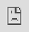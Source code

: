 ```yaml
---
layout: post
date:   2020-01-01
image: "/summer2020_research/images/Supply_Chain.jpg"
title:  "Supply Chain"
author: "Nadine Fattaleh and Adam Vosburgh"
---
```


<!-- blank line -->

<div class="iframe-column"><iframe src="https://player.vimeo.com/video/472330082" style="position:absolute;top:0;left:0;width:100%;height:100%;" frameborder="0"></iframe></div>  

<!-- blank line -->

This project started from a consideration of spatial clusters that have created COVID-19 hotspots in non-densely populated, predominantly rural geographies in the United States.<sup>1</sup> Meatpacking plants, alongside prisons<sup>2</sup> and nursing homes<sup>3</sup> have featured prominently in defining pandemic geographies beyond urban areas. Extensive reporting on COVID-19 outbreaks in meatpacking plants highlight a  perceived tension between the national food supply chain and worker’s lives, justifying the presidential executive order designating meatpacking plants as “essential infrastructure”.<sup>4</sup> However, official reporting on the scale of the impact of COVID-19 on meat and poultry processing facilities remains relatively obscure.<sup>5</sup> The Center for Disease Control (CDC) produced two reports highlighting state-reported aggregate data,<sup>6</sup> while some meatpacking corporations, like Tyson Foods, released their own data on specific processing facilities.<sup>7</sup> The Midwest Center for Investigative Reporting has diligently aggregated a publicly available dataset of reported outbreaks that triangulate news articles and press releases from worker’s unions with data provided by official sources.<sup>8</sup>

The CDC’s “COVID-19 Among Workers in Meat and Poultry Processing Facilities” report for April-May, reveals that 87% of reported COVID infections were among non-white populations.<sup>9</sup> This study seeks to unravel some of the dynamics of the meat and poultry processing industry that places this statistic within a long duree history of racial capitalist expansion and consolidation that has profited off of the exploitation of predominantly Black and Latinx populations in the United States. We take our cue from Carrie Freshour's recent article, Poultry and Prisons: Toward a General Strike for Abolition, which relies on writings of the Black Radical Tradition to evince the intersection of COVID-19 and poultry processing plants as, “critical sites of racial capitalist accumulation produced through an unequal valuation of people and places, which simultaneously robs the worker and the soil.”<sup>10</sup> Our work is similarly indebted to historical and ethnographic accounts of the rise of the meat and poultry processing industry in predominantly agricultural areas, where historical relations of slavery and debt bondage were replaced by cattle “farming” and factory work that reproduced strucutural inequality and exploitation.<sup>11</sup> Labor historians have written extensively on the power of the civil rights movement, the advances made by the increased unionization of meat and poultry processing workers, and the deliberate efforts by corporations to break and curtail the growing influence of labor organizing. Specifically, ethnographic accounts are replete with examples of how meatpacking corporations strategically leverage real and perceived gender and racial differences to curtail worker’s bargaining power.<sup>12</sup> Beginning in the 1980s, the migration of Latinx populations in parts of the United States transformed the practices of meat and poultry corporations who increasingly relied on and actively recruited Latinx workers into their revolving labor pool, often violating immigration policy in the process.<sup>13</sup> COVID-19 has laid bare traces of all these historical dynamics that transformed, in less than a decade, the meat and poultry industry from a household business into an extractive, consolidated, industry with some of the most poorly paid and dangerous jobs in the country. 

We sought to match our historical approach grounded in secondary literature with critical data visualization from a variety of sources. Anchored in three distinct meat and poultry processing sites in Longsport, Indiana, Camilla, Georgia, and Springdale, Arkansas, we traverse a circuit of disparate geographies operated by Tyson Foods.<sup>14</sup> Tyson Foods is not exceptional in this regard, rather, it exemplifies patterns somewhat consistent among major corporations including JBS, Cargill and National Beef Inc., that together control, for example, 80% of the beef market in the United States.<sup>15</sup> Equally, the most recent failure to comply with public health standards is not exceptional. Rather, it is added to a long list of exploitative practices central to the maintenance of cheap labor and intensified production, including speeding up processing lines, violating labor and environmental standards and eliminating paid work breaks. 

We pull from a range of publicly available official and aggregated datasets. The COVID-19 data at the county level is taken from the New York Times repository.<sup>16</sup> Data on outbreaks from the meatpacking industry are taken from the Midwest Investigative dataset,<sup>17</sup> and cross referenced with the USDA Meat, Poultry and Egg Product Inspection Directory.<sup>18</sup> The Public Use Microdataset<sup>19</sup> of the American Community Survey allowed us a granular look at race and its intersection with Animal Slaughtering and Processing jobs from the North American Industry Classification System (NAICS).<sup>20</sup> The historical maps of cotton and poultry production are reproduced from georeferenced USDA historical maps.<sup>21</sup>

Our project relies on satellite images and its ability to commensurate geographic and social difference into a continuous plane from which we effortlessly zoom in and zoom out. While seeking to connect patterns of capitalist exploitation across diverse US terrains, the dominance of the satellite image admittedly omits the voices of workers and their active organizing and struggle against corporate greed. A coalition of worker advocacy groups have taken important steps by filing a Title VI complaint against Tyson Foods, Keystone Foods and JBS USA, accusing them of racial discrimination for failing to protect minority workers from exposure to COVID-19.<sup>22</sup> Similarly, the labor of activists and critical journalists in assembling alternative and accessible COVID-19 datasets that correct the partial image provided by official sources must be recognized and acknowledged.<sup>23</sup> Our work would not have been possible without them. 


#### References 

1. “Covid in the U.S.: Latest Map and Case Count,” New York Times, Updated September 11, 2020, [link](https://www.nytimes.com/interactive/2020/us/coronavirus-us-cases.html)
1.  “A State-by-State Look at Coronavirus in Prisons,” The Marshall Project, Updated September 10, 2020, [link](https://www.themarshallproject.org/2020/05/01/a-state-by-state-look-at-coronavirus-in-prisons)
1. Karen Yourish, K.K. Rebecca Lai, Danielle Ivory and Mitch Smith, “One-Third of All U.S. Coronavirus Deaths Are Nursing Home Residents or Workers,” New York Times, Updated May 11, 2020, [link](https://www.nytimes.com/interactive/2020/05/09/us/coronavirus-cases-nursing-homes-us.html)
1. Ana Swanson and David Yaffe-Bellany, "Trump Declares Meat Supply ‘Critical,’ Aiming to Reopen Plants," New York Times, Updated April 28, 2020, [link](https://www.nytimes.com/2020/04/28/business/economy/coronavirus-trump-meat-food-supply.html)
1.  Michael Corkery, David Yaffe-Bellany and Derek Kravitz, "As Meatpacking Plants Reopen, Data About Worker Illness Remains Elusive," New York Times, May 25, 2020, [link](https://www.nytimes.com/2020/05/25/business/coronavirus-meatpacking-plants-cases.html)
1.  Dyal JW, Grant MP, Broadwater K, et al. COVID-19 Among Workers in Meat and Poultry Processing Facilities ― 19 States, April 2020. MMWR Morb Mortal Wkly Rep 2020;69:557–561; Waltenburg MA, Victoroff T, Rose CE, et al. Update: COVID-19 Among Workers in Meat and Poultry Processing Facilities ― United States, April–May 2020. MMWR Morb Mortal Wkly Rep 2020;69:887-892. 
1.  “Tyson Foods, Inc. Releases Covid-19 Test Results At Northwest Arkansas Facilities,” Tyson Foods, June 19, 2020, [link](https://www.tysonfoods.com/news/news-releases/2020/6/tyson-foods-inc-releases-covid-19-test-results-northwest-arkansas)
1.  Sky Chadde, "Tracking Covid-19’s impact on meatpacking workers and industry," Midwest Center for Investigative Reporting, Updated September 4, 2020, [link](https://investigatemidwest.org/2020/04/16/tracking-covid-19s-impact-on-meatpacking-workers-and-industry)
1.  Waltenburg MA, Victoroff T, Rose CE, et al, “Update: COVID-19 Among Workers in Meat and Poultry Processing Facilities”
1.  Carrie Freshour, "Poultry and Prisons Toward a General Strike for Abolition," Monthly Review 72, No. 3 (July-August 2020), [link](https://monthlyreview.org/2020/07/01/poultry-and-prisons/)
1.  Monica R. Gisolfi, The Takeover: Chicken Farming and the Roots of American Agribusiness (Athens: University of Georgia Press, 2017). 
1.  Angela Stuesse and Laura E. Helton, “Low-Wage Legacies, Race, and the Golden Chicken in Mississippi: Where Contemporary Immigration Meets African American Labor History,” Southern Spaces, December 31, 2013, [link](https://southernspaces.org/2013/low-wage-legacies-race-and-golden-chicken-mississippi-where-contemporary-immigration-meets-african-american-labor-history)
1.  For a review of recent literature, see: Margaret Gray, Sarah Horton, Vanesa Ribas, and Angela Stuesse. "Immigrant Labor, Food Politics: A Dialogue between the Authors of Four Recent Books about the Food System." Gastronomica 17, no. 1 (2017): 1-14.
1.  Brent E. Riffel, "The Feathered Kingdom: Tyson Foods and the Transformation of American Land, Labor, and Law, 1930-2005," (PhD diss., University of Arkansas, 2008). 
1.  David McLaughlin, "DOJ Subpoenas Four Biggest Meatpackers in Antitrust Probe," Bloomberg, Updated June 4, 2020, [link](https://www.bloomberg.com/news/articles/2020-06-04/doj-subpoenas-four-biggest-meatpackers-in-antitrust-probe)
1.  New York Times (2020), Covid-19 Data in the United States, Accessed August 1, 2020, [link](https://github.com/nytimes/covid-19-data)
1.  Chadde, "Tracking Covid-19’s impact on meatpacking workers and industry."
1.  Department of Agriculture (2020), Meat, Poultry, and Egg Inspection Directory by Establishment Number, Accessed August 1, 2020, [link](www.fsis.usda.gov/wps/portal/fsis/topics/inspection/mpi-directory)
1.  United States Census Bureau (2010), American Community Survey public use microdata sample (PUMS) 2010, [link](www.census.gov/programs-surveys/geography/guidance/geo-areas/pumas.html)
1.  Data USA, "Animal Slaughtering and Processing", Accessed August 1, 2020, [link](https://datausa.io/profile/naics/3116)
1.  United States Department of Agriculture, National Agricultural Statistics Service, "Livestock and Livestock Products, Value of Poultry,” 1940 Census of Agriculture Volume 3, Part 7, Accessed August 1, 2020, [link](http://usda.mannlib.cornell.edu/usda/AgCensusImages/1940/03/07/1300/Table-23.pdf)
1.  David Pitt, "Worker advocates file meat plants discrimination complaint," The Washington Post, July 9, 2020, [link](https://www.washingtonpost.com/health/worker-advocates-file-meat-plants-discrimination-complaint)
1.  The Midwest Investigative dataset on outbreaks in the meatpacking industry is heavily referenced in the Food Chain Worker’s Title VI complaint. Another important effort is a crowdsourced dataset of infections at Amazon warehouses compiled by company workers, seee: Emily Kopp, "Amazon workers tally virus cases, voice alarms about risks," Roll Call, April 29, 2020, [link](https://www.rollcall.com/2020/04/29/amazon-workers-tally-virus-cases-voice-alarms-about-risks)
